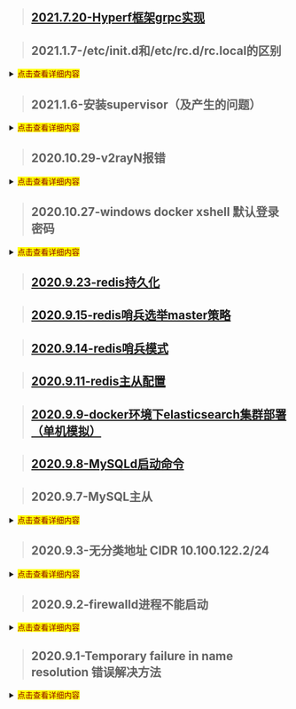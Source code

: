 > ## [2021.7.20-Hyperf框架grpc实现](../sourceAnalysis/hyperf-grpc)

> ## 2021.1.7-/etc/init.d和/etc/rc.d/rc.local的区别
<details>
  <summary><mark><font color=darkred>点击查看详细内容</font></mark></summary>

- /etc/init.d 是一个目录（这个目录里面用于放置shell脚本，注意是脚本）：
    - 是/etc/rc.d/init.d的软链接
    - 这些脚本是启动脚本，用于Linux中服务的启动、停止、重启
    - 比如各种Linux中的服务都会有启动脚本放在这里，像是ssh服务的文件sshd，nginx、php-fpm的启动文件
- /etc/rc.d/rc.local 是一个文件（这个文件用于用户自定义开机启动程序）
    - 也就是说用户可以把需要开机启动的命令、运行可执行脚本的命令写入这个文件，这样就可以在系统启动时自动执行这个命令
    - 比如把一个shell脚本的完整路径写入这个文件，那这个shell脚本就会在开机后自动执行
    
- 为了方便理解，这里我们放一个详细介绍Linux启动流程的链接
    - [进去看看](./my/knowledgePoint/linuxStartProcessFlow)

</details>

> ## 2021.1.6-安装supervisor（及产生的问题）
<details>
  <summary><mark><font color=darkred>点击查看详细内容</font></mark></summary>
- 安装：
    
    ```
    # 安装Supervisor
    $ yum install python-setuptools 
    $ easy_install supervisor

    $ # 自定义配置Supervisor
    $ mkdir -vp /etc/supervisor/supervisord.d
    $ cd /etc/supervisor
    $ touch supervisord.conf
    $ echo_supervisord_conf > /etc/supervisor/supervisord.conf
    ```

- 配置：
    - 打开supervisord.conf
    - 文件最后面的位置，改为： [include] files = supervisord.d/*.ini

- 配置守护进程的配置文件
    ```
    [program:项目名称]
    command=bash 脚本.sh 
    directory=/root
    autostart=true
    autorestart=true
    stderr_logfile=/var/log/日志.err.log
    stdout_logfile=/var/log/日志.out.log 
    environment=ASPNETCORE_ENVIRONMENT=Production 
    user=root
    stopsignal=INT
    startsecs=1
    ```
- 运行 

    ```
    $ supervisord -c /etc/supervisor/supervisord.conf
    ```
- 检查运行情况
    ```
    // 查看守护进程状态
    $ supervisorctl status
    // 查看supervisor进程是否启动
    $ ps -ef | grep supervisor
    ```
- 问题：
    - 解决 unix:///tmp/supervisor.sock no such file 问题
    ```
    // 打开配置文件
    $ vim /etc/supervisord.conf
    
    // 这里把所有的/tmp开头的路径改掉
    // tmp文件夹下容易被linux自动清掉
    // 例子：/tmp/supervisor.sock 改成 /var/run/supervisor.sock
    ```

</details>

> ## 2020.10.29-v2rayN报错

<details>
  <summary><mark><font color=darkred>点击查看详细内容</font></mark></summary>

- 报错内容：

    ```
    failed to read response header > websocket: close 1000 (normal)
    ```
- 错误原因：系统时间与服务器时间不一致
- 解决办法：校准系统时间

</details>

> ## 2020.10.27-windows docker xshell 默认登录密码

<details>
  <summary><mark><font color=darkred>点击查看详细内容</font></mark></summary>

- boot2docker用户和密码

| 用户    | 密码   | 进入方式 |
|--------|--------|------|
| docker | tcuser | ssh  |
| root   |        | command：sudo -i (docker用户下执行)  |

</details>

> ## [2020.9.23-redis持久化](../../interview/redis?id=持久化)

> ## [2020.9.15-redis哨兵选举master策略](../../interview/redis?id=哨兵选举策略)

> ## [2020.9.14-redis哨兵模式](../../interview/redis?id=哨兵配置)

> ## [2020.9.11-redis主从配置](../../interview/redis?id=主从配置)

> ## [2020.9.9-docker环境下elasticsearch集群部署（单机模拟）](../../interview/elasticsearch?id=docker环境下集群部署（单机模拟）)

> ## [2020.9.8-MySQLd启动命令](../../interview/mysql/mysql?id=mysqld启动命令)

> ## 2020.9.7-MySQL主从

<details>
  <summary><mark><font color=darkred>点击查看详细内容</font></mark></summary>

- MySQL主从服务器配置
    - MySQL版本：8.0.21
    - [主从同步的机制](../../interview/mysql/mysql?id=数据库主从复制原理)
    - [步骤](../../interview/mysql/mysql?id=主从复制操作)

</details>

> ## 2020.9.3-无分类地址 CIDR 10.100.122.2/24

<details>
  <summary><mark><font color=darkred>点击查看详细内容</font></mark></summary>

- 无分类地址 CIDR

    正因为 IP 分类存在许多缺点，所以后面提出了无分类地址的方案，即 CIDR。

    这种方式不再有分类地址的概念，32 比特的 IP 地址被划分为两部分，前面是网络号，后面是主机号。

    “ 怎么划分网络号和主机号的呢？
    ”
    表示形式 a.b.c.d/x，其中 /x 表示前 x 位属于网络号， x 的范围是 0 ~ 32，这就使得 IP 地址更加具有灵活性。

    比如 10.100.122.2/24，这种地址表示形式就是 CIDR，/24 表示前 24 位是网络号，剩余的 8 位是主机号。

    ![cidr](./images/cidr.jpg)

</details>

> ## 2020.9.2-firewalld进程不能启动

<details>
  <summary><mark><font color=darkred>点击查看详细内容</font></mark></summary>

- firewalld进程启动不了（报错超时）[参考链接](https://blog.csdn.net/crynono/article/details/76132611)
    
    - 报错信息如下
    ```
    [root@VM_0_6_centos ~]#  systemctl status firewalld 
    ● firewalld.service - firewalld - dynamic firewall daemon
    Loaded: loaded (/usr/lib/systemd/system/firewalld.service; disabled; vendor preset: enabled)
    Active: failed (Result: timeout) since Wed 2020-09-02 10:19:58 CST; 4s ago
        Docs: man:firewalld(1)
    Process: 31626 ExecStart=/usr/sbin/firewalld --nofork --nopid $FIREWALLD_ARGS (code=exited, status=0/SUCCESS)
    Main PID: 31626 (code=exited, status=0/SUCCESS)

    Sep 02 10:18:28 VM_0_6_centos systemd[1]: Starting firewalld - dynamic firewall daemon...
    Sep 02 10:18:28 VM_0_6_centos firewalld[31626]: WARNING: AllowZoneDrifting is enabled. This is considered an insecure configuration option. It will be removed in a future release. Please consider disabling it now.
    Sep 02 10:19:58 VM_0_6_centos systemd[1]: firewalld.service start operation timed out. Terminating.
    Sep 02 10:19:58 VM_0_6_centos systemd[1]: Failed to start firewalld - dynamic firewall daemon.
    Sep 02 10:19:58 VM_0_6_centos systemd[1]: Unit firewalld.service entered failed state.
    Sep 02 10:19:58 VM_0_6_centos systemd[1]: firewalld.service failed.

    ```
- 执行以下命令后，恢复running：
    ```
    systemctl stop firewalld;pkill -f firewalld;systemctl start firewalld
    ```
    - 对于该解决方法，网上的解释
    ```
    该方法参考来源：

    http://centosfaq.org/centos/centos-7-firewalldservice-operation-time-out-systemctl-firewalld-issues/

    来自官方的faq,给了一些解释： systemd didn’t know about the process that it didn’t start in the first place of course
    ```

</details>

> ## 2020.9.1-Temporary failure in name resolution 错误解决方法

<details>
  <summary><mark><font color=darkred>点击查看详细内容</font></mark></summary>

    ```
    # 问题产生：
        DNS服务器地址失效
        
    # 解决：
        更换新的DNS服务器地址

        # /etc/resolv.conf它是DNS客户机配置文件，用于设置DNS服务器的IP地址及DNS域名
        nameserver 202.102.192.68
    ```

</details>